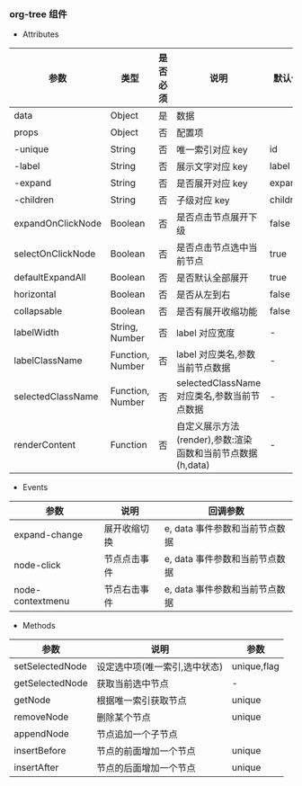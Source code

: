### org-tree 组件

- Attributes

| 参数              | 类型             | 是否必须 | 说明                                                       | 默认值   |
| ----------------- | ---------------- | -------- | ---------------------------------------------------------- | -------- |
| data              | Object           | 是       | 数据                                                       |          |
| props             | Object           | 否       | 配置项                                                     |          |
| -unique           | String           | 否       | 唯一索引对应 key                                           | id       |
| -label            | String           | 否       | 展示文字对应 key                                           | label    |
| -expand           | String           | 否       | 是否展开对应 key                                           | expand   |
| -children         | String           | 否       | 子级对应 key                                               | children |
| expandOnClickNode | Boolean          | 否       | 是否点击节点展开下级                                       | false    |
| selectOnClickNode | Boolean          | 否       | 是否点击节点选中当前节点                                   | true     |
| defaultExpandAll  | Boolean          | 否       | 是否默认全部展开                                           | true     |
| horizontal        | Boolean          | 否       | 是否从左到右                                               | false    |
| collapsable       | Boolean          | 否       | 是否有展开收缩功能                                         | false    |
| labelWidth        | String, Number   | 否       | label 对应宽度                                             | -        |
| labelClassName    | Function, Number | 否       | label 对应类名,参数当前节点数据                            | -        |
| selectedClassName | Function, Number | 否       | selectedClassName 对应类名,参数当前节点数据                | -        |
| renderContent     | Function         | 否       | 自定义展示方法(render),参数:渲染函数和当前节点数据(h,data) | -        |

- Events

| 参数             | 说明         | 回调参数                       |
| ---------------- | ------------ | ------------------------------ |
| expand-change    | 展开收缩切换 | e, data 事件参数和当前节点数据 |
| node-click       | 节点点击事件 | e, data 事件参数和当前节点数据 |
| node-contextmenu | 节点右击事件 | e, data 事件参数和当前节点数据 |

- Methods

| 参数            | 说明                          | 参数        |
| --------------- | ----------------------------- | ----------- |
| setSelectedNode | 设定选中项(唯一索引,选中状态) | unique,flag |
| getSelectedNode | 获取当前选中节点              | -           |
| getNode         | 根据唯一索引获取节点          | unique      |
| removeNode      | 删除某个节点                  | unique      |
| appendNode          | 节点追加一个子节点            |             |
| insertBefore    | 节点的前面增加一个节点        | unique      |
| insertAfter     | 节点的后面增加一个节点        | unique      |

